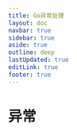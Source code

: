 ```yaml
---
title: Go异常处理
layout: doc
navbar: true
sidebar: true
aside: true
outline: deep
lastUpdated: true
editLink: true
footer: true
---
```


# 异常
